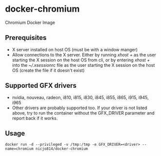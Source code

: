 # docker-chromium
Chromium Docker Image

## Prerequisites
* X server installed on host OS (must be with a window manger)
* Allow connections to the X server. Either by running *xhost +* as the user starting the X session on the host OS from cli, or by entering *xhost +* into the *~/.xsessionrc* file as the user starting the X session on the host OS (create the file if it doesn't exist)

## Supported GFX drivers
* nvidia, nouveau, radeon, i810, i815, i830, i845, i855, i865, i915, i945, i965
* Other drivers are probably supported too. If your driver is not listed above, try to run the container without the GFX_DRIVER parameter and report back if it works.


## Usage
```
docker run -d --privileged -v /tmp:/tmp -e GFX_DRIVER=<driver> --name=chromium nicjo814/docker-chromium
```
